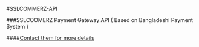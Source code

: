 #SSLCOMMERZ-API

###SSLCOOMERZ Payment Gateway API ( Based on Bangladeshi Payment System )

####<a href="https://www.sslcommerz.com.bd/">Contact them for more details</a>
